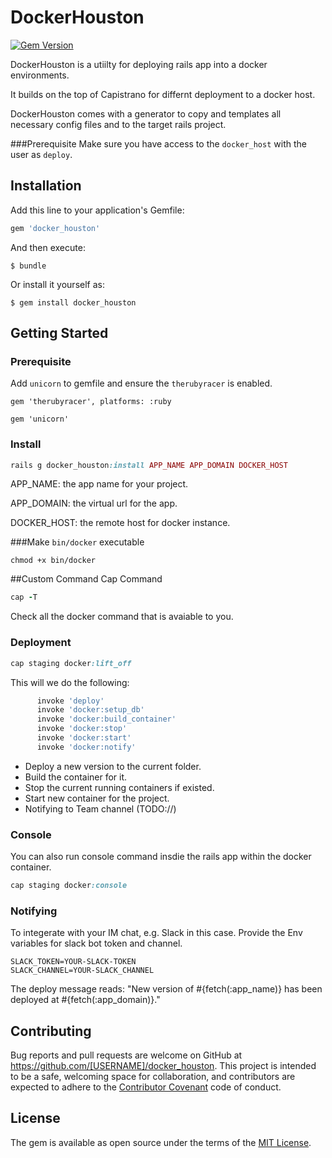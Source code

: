 # DockerHouston

[![Gem Version](https://badge.fury.io/rb/docker_houston.svg)](https://badge.fury.io/rb/docker_houston)

DockerHouston is a utiilty for deploying rails app into a docker environments.

It builds on the top of Capistrano for differnt deployment to a docker host.

DockerHouston comes with a generator to copy and templates all necessary config files and to the target rails project.

###Prerequisite
Make sure you have access to the ``docker_host`` with the user as ``deploy``.

## Installation

Add this line to your application's Gemfile:

```ruby
gem 'docker_houston'
```

And then execute:

    $ bundle

Or install it yourself as:

    $ gem install docker_houston

## Getting Started


### Prerequisite

Add `unicorn` to gemfile and ensure the `therubyracer` is enabled.

```
gem 'therubyracer', platforms: :ruby

gem 'unicorn'

```

### Install

```ruby
rails g docker_houston:install APP_NAME APP_DOMAIN DOCKER_HOST
```

APP_NAME: the app name for your project.

APP_DOMAIN: the virtual url for the app.

DOCKER_HOST: the remote host for docker instance.


###Make `bin/docker` executable

```
chmod +x bin/docker

```

##Custom Command Cap Command

```ruby
cap -T

```
Check all the docker command that is avaiable to you.


### Deployment

```ruby
cap staging docker:lift_off

```

This will we do the following:

```ruby
      invoke 'deploy'
      invoke 'docker:setup_db'
      invoke 'docker:build_container'
      invoke 'docker:stop'
      invoke 'docker:start'
      invoke 'docker:notify'
```
* Deploy a new version to the current folder.
* Build the container for it.
* Stop the current running containers if existed.
* Start new container for the project.
* Notifying to Team channel (TODO://)


### Console
You can also run console command insdie the rails app within the docker container.

```ruby
cap staging docker:console

```

### Notifying
To integerate with your IM chat, e.g. Slack in this case.
Provide the Env variables for slack bot token and channel.

```
SLACK_TOKEN=YOUR-SLACK-TOKEN
SLACK_CHANNEL=YOUR-SLACK_CHANNEL

```

The deploy message reads: "New version of #{fetch(:app_name)} has been deployed at #{fetch(:app_domain)}."

## Contributing

Bug reports and pull requests are welcome on GitHub at https://github.com/[USERNAME]/docker_houston. This project is intended to be a safe, welcoming space for collaboration, and contributors are expected to adhere to the [Contributor Covenant](contributor-covenant.org) code of conduct.


## License

The gem is available as open source under the terms of the [MIT License](http://opensource.org/licenses/MIT).
